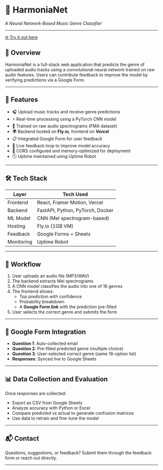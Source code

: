 # 🎵 HarmoniaNet

_A Neural Network-Based Music Genre Classifier_

---

[🌐 Try it out here](https://harmonia-net.vercel.app/)


## 🚀 Overview

HarmoniaNet is a full-stack web application that predicts the genre of uploaded audio tracks using a convolutional neural network trained on raw audio features. Users can contribute feedback to improve the model by verifying predictions via a Google Form.

---

## 🌟 Features

- 🎧 Upload music tracks and receive genre predictions
- ⚡ Real-time processing using a PyTorch CNN model
- 🧠 Trained on raw audio spectrograms (FMA dataset)
- 🌍 Backend hosted on **Fly.io**, frontend on **Vercel**
- 📋 Integrated Google Form for user feedback
- 🔄 Live feedback loop to improve model accuracy
- 🔐 CORS configured and memory-optimized for deployment
- 🕓 Uptime maintained using Uptime Robot

---

## 🛠 Tech Stack

| Layer      | Tech Used                        |
| ---------- | -------------------------------- |
| Frontend   | React, Framer Motion, Vercel     |
| Backend    | FastAPI, Python, PyTorch, Docker |
| ML Model   | CNN (Mel spectrogram-based)      |
| Hosting    | Fly.io (1GB VM)                  |
| Feedback   | Google Forms + Sheets            |
| Monitoring | Uptime Robot                     |

---

## 🔁 Workflow

1. User uploads an audio file (MP3/WAV)
2. The backend extracts Mel spectrograms
3. A CNN model classifies the audio into one of 16 genres
4. The frontend shows:
   - Top prediction with confidence
   - Probability breakdown
   - A **Google Form link** with the prediction pre-filled
5. User selects the correct genre and submits the form

---

## 📝 Google Form Integration

- **Question 1**: Auto-collected email
- **Question 2**: Pre-filled predicted genre (multiple choice)
- **Question 3**: User-selected correct genre (same 16-option list)
- **Responses**: Synced live to Google Sheets

---

## 📊 Data Collection and Evaluation

Once responses are collected:

- Export as CSV from Google Sheets
- Analyze accuracy with Python or Excel
- Compare predicted vs actual to generate confusion matrices
- Use data to retrain and fine-tune the model

---

## 📬 Contact

Questions, suggestions, or feedback? Submit them through the feedback form or reach out directly.

---
